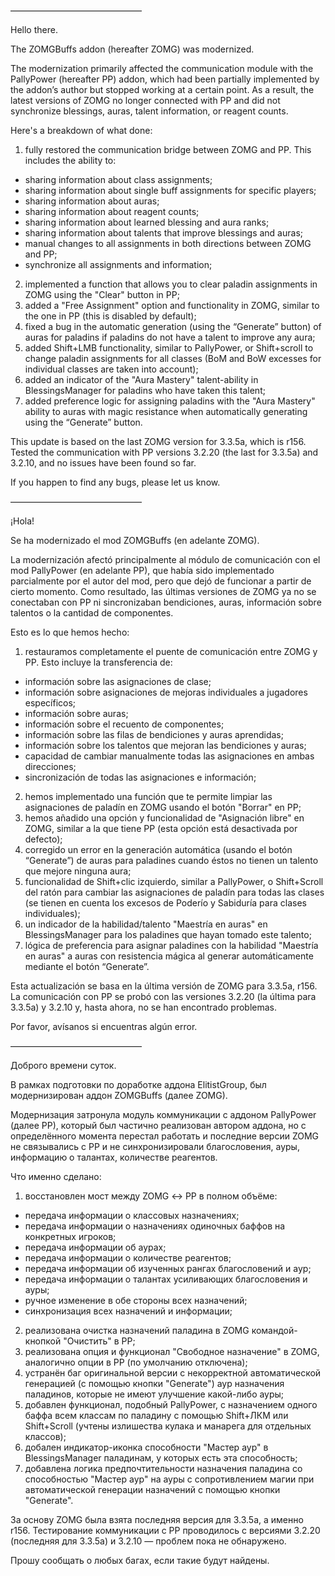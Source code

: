 ———————————————

Hello there.

The ZOMGBuffs addon (hereafter ZOMG) was modernized.

The modernization primarily affected the communication module with the PallyPower (hereafter PP) addon, which had been partially implemented by the addon’s author but stopped working at a certain point. As a result, the latest versions of ZOMG no longer connected with PP and did not synchronize blessings, auras, talent information, or reagent counts.

Here's a breakdown of what done:
1) fully restored the communication bridge between ZOMG and PP. This includes the ability to:
* sharing information about class assignments;
* sharing information about single buff assignments for specific players;
* sharing information about auras;
* sharing information about reagent counts;
* sharing information about learned blessing and aura ranks;
* sharing information about talents that improve blessings and auras;
* manual changes to all assignments in both directions between ZOMG and PP;
* synchronize all assignments and information; 

2) implemented a function that allows you to clear paladin assignments in ZOMG using the "Clear" button in PP;
3) added a "Free Assignment" option and functionality in ZOMG, similar to the one in PP (this is disabled by default);
4) fixed a bug in the automatic generation (using the “Generate” button) of auras for paladins if paladins do not have a talent to improve any aura;
5) added Shift+LMB functionality, similar to PallyPower, or Shift+scroll to change paladin assignments for all classes (BoM and BoW excesses for individual classes are taken into account);
6) added an indicator of the "Aura Mastery" talent-ability in BlessingsManager for paladins who have taken this talent;
7) added preference logic for assigning paladins with the "Aura Mastery" ability to auras with magic resistance when automatically generating using the “Generate” button.

This update is based on the last ZOMG version for 3.3.5a, which is r156. Tested the communication with PP versions 3.2.20 (the last for 3.3.5a) and 3.2.10, and no issues have been found so far.

If you happen to find any bugs, please let us know.

———————————————

¡Hola!

Se ha modernizado el mod ZOMGBuffs (en adelante ZOMG).

La modernización afectó principalmente al módulo de comunicación con el mod PallyPower (en adelante PP), que había sido implementado parcialmente por el autor del mod, pero que dejó de funcionar a partir de cierto momento. Como resultado, las últimas versiones de ZOMG ya no se conectaban con PP ni sincronizaban bendiciones, auras, información sobre talentos o la cantidad de componentes.

Esto es lo que hemos hecho:
1) restauramos completamente el puente de comunicación entre ZOMG y PP. Esto incluye la transferencia de:
* información sobre las asignaciones de clase;
* información sobre asignaciones de mejoras individuales a jugadores específicos;
* información sobre auras;
* información sobre el recuento de componentes;
* información sobre las filas de bendiciones y auras aprendidas;
* información sobre los talentos que mejoran las bendiciones y auras;
* capacidad de cambiar manualmente todas las asignaciones en ambas direcciones;
* sincronización de todas las asignaciones e información; 

2) hemos implementado una función que te permite limpiar las asignaciones de paladín en ZOMG usando el botón "Borrar" en PP;
3) hemos añadido una opción y funcionalidad de "Asignación libre" en ZOMG, similar a la que tiene PP (esta opción está desactivada por defecto);
4) corregido un error en la generación automática (usando el botón “Generate”) de auras para paladines cuando éstos no tienen un talento que mejore ninguna aura;
5) funcionalidad de Shift+clic izquierdo, similar a PallyPower, o Shift+Scroll del ratón para cambiar las asignaciones de paladín para todas las clases (se tienen en cuenta los excesos de Poderío y Sabiduría para clases individuales);
6) un indicador de la habilidad/talento "Maestría en auras" en BlessingsManager para los paladines que hayan tomado este talento;
7) lógica de preferencia para asignar paladines con la habilidad "Maestría en auras" a auras con resistencia mágica al generar automáticamente mediante el botón “Generate”. 

Esta actualización se basa en la última versión de ZOMG para 3.3.5a, r156. La comunicación con PP se probó con las versiones 3.2.20 (la última para 3.3.5a) y 3.2.10 y, hasta ahora, no se han encontrado problemas.

Por favor, avísanos si encuentras algún error.

———————————————

Доброго времени суток.

В рамках подготовки по доработке аддона ElitistGroup, был модернизирован аддон ZOMGBuffs (далее ZOMG).

Модернизация затронула модуль коммуникации с аддоном PallyPower (далее PP), который был частично реализован автором аддона, но с определённого момента перестал работать и последние версии ZOMG не связывались с PP и не синхронизировали благословения, ауры, информацию о талантах, количестве реагентов.

Что именно сделано:
1) восстановлен мост между ZOMG ↔ PP в полном объёме:
* передача информации о классовых назначениях;
* передача информации о назначениях одиночных баффов на конкретных игроков;
* передача информации об аурах;
* передача информации о количестве реагентов;
* передача информации об изученных рангах благословений и аур;
* передача информации о талантах усиливающих благословения и ауры;
* ручное изменение в обе стороны всех назначений;
* синхронизация всех назначений и информации; 

2) реализована очистка назначений паладина в ZOMG командой-кнопкой "Очистить" в PP;
3) реализована опция и функционал "Свободное назначение" в ZOMG, аналогично опции в PP (по умолчанию отключена);
4) устранён баг оригинальной версии с некорректной автоматической генерацией (с помощью кнопки "Generate") аур назначения паладинов, которые не имеют улучшение какой-либо ауры;
5) добавлен функционал, подобный PallyPower, с назначением одного баффа всем классам по паладину с помощью Shift+ЛКМ или Shift+Scroll (учтены излишества кулака и манарега для отдельных классов);
6) добален индикатор-иконка способности "Мастер аур" в BlessingsManager паладинам, у которых есть эта способность;
7) добавлена логика предпочтительности назначения паладина со способностью "Мастер аур" на ауры с сопротивлением магии при автоматической генерации назначений с помощью кнопки "Generate".

За основу ZOMG была взята последняя версия для 3.3.5a, а именно r156. Тестирование коммуникации с PP проводилось с версиями 3.2.20 (последняя для 3.3.5a) и 3.2.10 — проблем пока не обнаружено.

Прошу сообщать о любых багах, если такие будут найдены.
